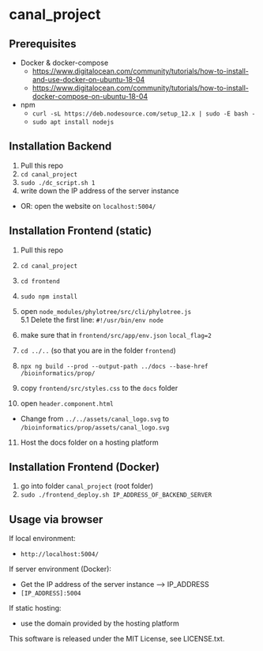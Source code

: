 # canal_project

## Prerequisites

- Docker & docker-compose
  - https://www.digitalocean.com/community/tutorials/how-to-install-and-use-docker-on-ubuntu-18-04
  - https://www.digitalocean.com/community/tutorials/how-to-install-docker-compose-on-ubuntu-18-04
- npm
  - `curl -sL https://deb.nodesource.com/setup_12.x | sudo -E bash -`
  - `sudo apt install nodejs`

## Installation Backend

1. Pull this repo
2. `cd canal_project`
3. `sudo ./dc_script.sh 1`
4. write down the IP address of the server instance

- OR: open the website on `localhost:5004/`

## Installation Frontend (static)

1. Pull this repo
2. `cd canal_project`
3. `cd frontend`
4. `sudo npm install`
5. open `node_modules/phylotree/src/cli/phylotree.js`  
   5.1 Delete the first line: `#!/usr/bin/env node`
6. make sure that in `frontend/src/app/env.json` `local_flag=2`
7. `cd ../..` (so that you are in the folder `frontend`)
8. `npx ng build --prod --output-path ../docs --base-href /bioinformatics/prop/`
9. copy `frontend/src/styles.css` to the `docs` folder
    
10. open `header.component.html`
   - Change from `../../assets/canal_logo.svg` to `/bioinformatics/prop/assets/canal_logo.svg`

11. Host the docs folder on a hosting platform

## Installation Frontend (Docker)

1. go into folder `canal_project` (root folder)
2. `sudo ./frontend_deploy.sh IP_ADDRESS_OF_BACKEND_SERVER`

## Usage via browser

If local environment:

- `http://localhost:5004/`

If server environment (Docker):

- Get the IP address of the server instance --> IP_ADDRESS
- `[IP_ADDRESS]:5004`

If static hosting:

- use the domain provided by the hosting platform


This software is released under the MIT License, see LICENSE.txt.
